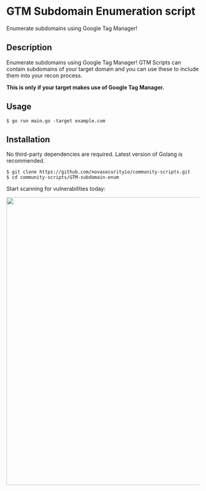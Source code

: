   # GTM Subdomain Enumeration script
  Enumerate subdomains using Google Tag Manager!
  ## Description
  Enumerate subdomains using Google Tag Manager! GTM Scripts can contain subdomains of your target domain and you can use these to include them into your recon process.

  **This is only if your target makes use of Google Tag Manager.**

  ## Usage
  ```
  $ go run main.go -target example.com
  ```

  ## Installation
  No third-party dependencies are required. Latest version of Golang is recommended.

  ```
  $ git clone https://github.com/novasecurityio/community-scripts.git
  $ cd community-scripts/GTM-subdomain-enum
  ```
  Start scanning for vulnerabilities today:
  <p align="center">
     <a href="https://novasec.io/?ref=github">
      <img src="https://novasec.io/social-banner.png" width="750px">
     </a>
  </p>
  </br>
